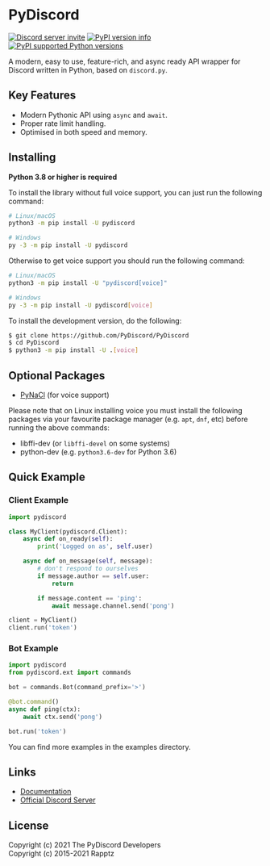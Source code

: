 # PyDiscord

[![Discord server invite](https://discord.com/api/guilds/336642139381301249/embed.png)](https://discord.gg/r3sSKJJ) [![PyPI version info](https://img.shields.io/pypi/v/discord.py.svg)](https://pypi.python.org/pypi/pydiscord) [![PyPI supported Python versions](https://img.shields.io/pypi/pyversions/pydiscord.svg)](https://pypi.python.org/pypi/pydiscord)

A modern, easy to use, feature-rich, and async ready API wrapper for
Discord written in Python, based on `discord.py`.


## Key Features

-   Modern Pythonic API using `async` and `await`.
-   Proper rate limit handling.
-   Optimised in both speed and memory.

## Installing

**Python 3.8 or higher is required**

To install the library without full voice support, you can just run the
following command:

```sh
# Linux/macOS
python3 -m pip install -U pydiscord

# Windows
py -3 -m pip install -U pydiscord
```

Otherwise to get voice support you should run the following command:

```sh
# Linux/macOS
python3 -m pip install -U "pydiscord[voice]"

# Windows
py -3 -m pip install -U pydiscord[voice]
```

To install the development version, do the following:

```sh
$ git clone https://github.com/PyDiscord/PyDiscord
$ cd PyDiscord
$ python3 -m pip install -U .[voice]
```

## Optional Packages

-   [PyNaCl](https://pypi.org/project/PyNaCl/) (for voice support)

Please note that on Linux installing voice you must install the
following packages via your favourite package manager (e.g. `apt`,
`dnf`, etc) before running the above commands:

-   libffi-dev (or `libffi-devel` on some systems)
-   python-dev (e.g. `python3.6-dev` for Python 3.6)

## Quick Example

### Client Example

```py
import pydiscord

class MyClient(pydiscord.Client):
    async def on_ready(self):
        print('Logged on as', self.user)

    async def on_message(self, message):
        # don't respond to ourselves
        if message.author == self.user:
            return

        if message.content == 'ping':
            await message.channel.send('pong')

client = MyClient()
client.run('token')
```

### Bot Example

```py
import pydiscord
from pydiscord.ext import commands

bot = commands.Bot(command_prefix='>')

@bot.command()
async def ping(ctx):
    await ctx.send('pong')

bot.run('token')
```

You can find more examples in the examples directory.

## Links

-   [Documentation](https://pydiscord.readthedocs.io/en/latest/index.html)
-   [Official Discord Server](https://discord.gg/r3sSKJJ)

## License

Copyright (c) 2021 The PyDiscord Developers  
Copyright (c) 2015-2021 Rapptz



